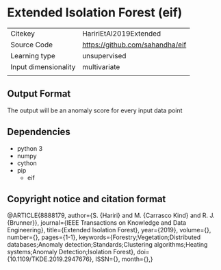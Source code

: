# Extended Isolation Forest (eif)

|||
| :--- | :--- |
| Citekey | HaririEtAl2019Extended |
| Source Code | https://github.com/sahandha/eif |
| Learning type | unsupervised |
| Input dimensionality | multivariate |
|||

## Output Format

The output will be an anomaly score for every input data point

## Dependencies

- python 3
- numpy
- cython
- pip
  - eif

## Copyright notice and citation format

@ARTICLE{8888179,
author={S. {Hariri} and M. {Carrasco Kind} and R. J. {Brunner}},
journal={IEEE Transactions on Knowledge and Data Engineering},
title={Extended Isolation Forest},
year={2019},
volume={},
number={},
pages={1-1},
keywords={Forestry;Vegetation;Distributed databases;Anomaly detection;Standards;Clustering algorithms;Heating systems;Anomaly Detection;Isolation Forest},
doi={10.1109/TKDE.2019.2947676},
ISSN={},
month={},}
